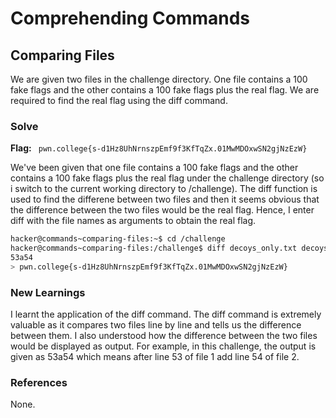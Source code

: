 # Comprehending Commands

## Comparing Files
We are given two files in the challenge directory. One file contains a 100 fake flags and the other contains a 100 fake flags plus the real flag. We are required to find the real flag using the diff command. 

### Solve
**Flag:** ` pwn.college{s-d1Hz8UhNrnszpEmf9f3KfTqZx.01MwMDOxwSN2gjNzEzW}`

We've been given that one file contains a 100 fake flags and the other contains a 100 fake flags plus the real flag under the challenge directory (so i switch to the current working directory to /challenge). The diff function is used to find the differene between two files and then it seems obvious that the difference between the two files would be the real flag. Hence, I enter diff with the file names as arguments to obtain the real flag. 

```bash
hacker@commands~comparing-files:~$ cd /challenge
hacker@commands~comparing-files:/challenge$ diff decoys_only.txt decoys_and_real.txt 
53a54
> pwn.college{s-d1Hz8UhNrnszpEmf9f3KfTqZx.01MwMDOxwSN2gjNzEzW}
```

### New Learnings
I learnt the application of the diff command. The diff command is extremely valuable as it compares two files line by line and tells us the difference between them. I also understood how the difference between the two files would be displayed as output. For example, in this challenge, the output is given as 53a54 which means after line 53 of file 1 add line 54 of file 2. 

### References 
None.
